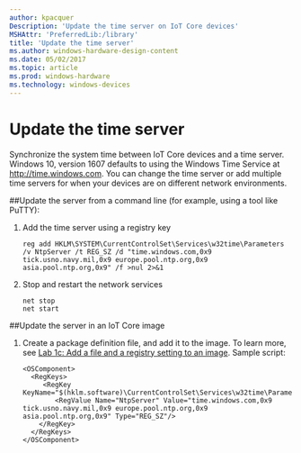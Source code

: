```yaml
---
author: kpacquer
Description: 'Update the time server on IoT Core devices'
MSHAttr: 'PreferredLib:/library'
title: 'Update the time server'
ms.author: windows-hardware-design-content
ms.date: 05/02/2017
ms.topic: article
ms.prod: windows-hardware
ms.technology: windows-devices
---
```


# Update the time server

Synchronize the system time between IoT Core devices and a time server. Windows 10, version 1607 defaults to using the Windows Time Service at http://time.windows.com. You can change the time server or add multiple time servers for when your devices are on different network environments.

##Update the server from a command line (for example, using a tool like PuTTY):

1.	 Add the time server using a registry key
     ``` syntax
     reg add HKLM\SYSTEM\CurrentControlSet\Services\w32time\Parameters /v NtpServer /t REG_SZ /d "time.windows.com,0x9 tick.usno.navy.mil,0x9 europe.pool.ntp.org,0x9 asia.pool.ntp.org,0x9" /f >nul 2>&1
     ```

2.	Stop and restart the network services
    
	``` syntax
    net stop
    net start
	```

##Update the server in an IoT Core image

1.	Create a package definition file, and add it to the image. To learn more, see [Lab 1c: Add a file and a registry setting to an image](add-a-registry-setting-to-an-image.md). Sample script: 

	``` syntax
    <OSComponent> 
      <RegKeys> 
         <RegKey KeyName="$(hklm.software)\CurrentControlSet\Services\w32time\Parameters">
            <RegValue Name="NtpServer" Value="time.windows.com,0x9 tick.usno.navy.mil,0x9 europe.pool.ntp.org,0x9 asia.pool.ntp.org,0x9" Type="REG_SZ"/>
        </RegKey>
      </RegKeys>
    </OSComponent>
    ```